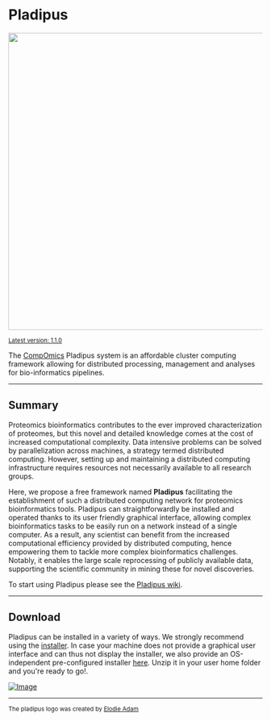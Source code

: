# Pladipus 

<img src="https://raw.githubusercontent.com/wiki/compomics/pladipus/Pladipus_ad.png" width="590">

<sub><a href="https://github.com/compomics/pladipus/wiki/6.-Updates" target="blank">Latest version: 1.1.0</a></sub>

The [CompOmics](http://www.compomics.com) Pladipus system is an affordable cluster computing framework allowing for distributed processing, management and analyses for bio-informatics pipelines.

----

## Summary

Proteomics bioinformatics contributes to the ever improved characterization of proteomes, but this novel and detailed knowledge comes at the cost of increased computational complexity. Data intensive problems can be solved by parallelization across machines, a strategy termed distributed computing. However, setting up and maintaining a distributed computing infrastructure requires resources not necessarily available to all research groups.

Here, we propose a free framework named **Pladipus** facilitating the establishment of such a distributed computing network for proteomics bioinformatics tools. Pladipus can straightforwardly be installed and operated thanks to its user friendly graphical interface, allowing complex bioinformatics tasks to be easily run on a network instead of a single computer. As a result, any scientist can benefit from the increased computational efficiency provided by distributed computing, hence empowering them to tackle more complex bioinformatics challenges. Notably, it enables the large scale reprocessing of publicly available data, supporting the scientific community in mining these for novel discoveries.

To start using Pladipus please see the [Pladipus wiki](https://github.com/compomics/pladipus/wiki).

----


## Download

Pladipus can be installed in a variety of ways. We strongly recommend using the [installer](http://genesis.ugent.be/pladipus/download/Pladipus-installer-1.1.0.jar). 
In case your machine does not provide a graphical user interface and can thus not display the installer, we also provide an OS-independent pre-configured installer [here](http://genesis.ugent.be/pladipus/download/pladipus.zip). Unzip it in your user home folder and you're ready to go!. 

[![Image](https://raw.githubusercontent.com/wiki/compomics/pladipus/Download_Installer_Button.png)](http://genesis.ugent.be/pladipus/download/Pladipus-installer-1.2.0.jar)

----

<sub>The pladipus logo was created by [Elodie Adam](https://www.linkedin.com/pub/elodie-adam/61/290/871)</sub>
